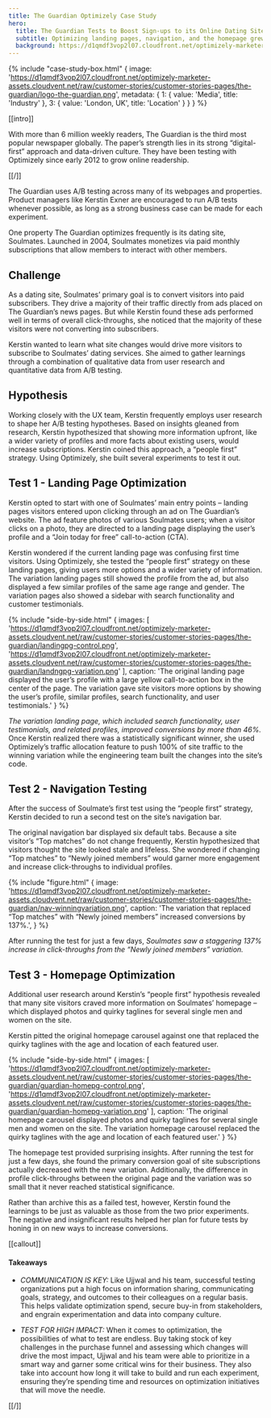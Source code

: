 ```yaml
---
title: The Guardian Optimizely Case Study
hero:
  title: The Guardian Tests to Boost Sign-ups to its Online Dating Site
  subtitle: Optimizing landing pages, navigation, and the homepage grew subscriptions
  background: https://d1qmdf3vop2l07.cloudfront.net/optimizely-marketer-assets.cloudvent.net/raw/customer-stories/customer-stories-pages/the-guardian/theguardian-hero.jpg
---
```

{% include "case-study-box.html"
  {
    image: 'https://d1qmdf3vop2l07.cloudfront.net/optimizely-marketer-assets.cloudvent.net/raw/customer-stories/customer-stories-pages/the-guardian/logo-the-guardian.png',
    metadata: {
      1: {
        value: 'Media',
        title: 'Industry'
      },
      3: {
        value: 'London, UK',
        title: 'Location'
      }
    }
  }
%}

[[intro]]

With more than 6 million weekly readers, The Guardian is the third most popular newspaper globally. The paper’s strength lies in its strong “digital-first” approach and data-driven culture. They have been testing with Optimizely since early 2012 to grow online readership. 

[[/]]

The Guardian uses A/B testing across many of its webpages and properties. Product managers like Kerstin Exner are encouraged to run A/B tests whenever possible, as long as a strong business case can be made for each experiment.

One property The Guardian optimizes frequently is its dating site, Soulmates. Launched in 2004, Soulmates monetizes via paid monthly subscriptions that allow members to interact with other members.

## Challenge

As a dating site, Soulmates’ primary goal is to convert visitors into paid subscribers. They drive a majority of their traffic directly from ads placed on The Guardian’s news pages. But while Kerstin found these ads performed well in terms of overall click-throughs, she noticed that the majority of these visitors were not converting into subscribers. 

Kerstin wanted to learn what site changes would drive more visitors to subscribe to Soulmates’ dating services. She aimed to gather learnings through a combination of qualitative data from user research and quantitative data from A/B testing.

## Hypothesis

Working closely with the UX team, Kerstin frequently employs user research to shape her A/B testing hypotheses. Based on insights gleaned from research, Kerstin hypothesized that showing more information upfront, like a wider variety of profiles and more facts about existing users, would increase subscriptions. Kerstin coined this approach, a “people first” strategy. Using Optimizely, she built several experiments to test it out.

## Test 1 - Landing Page Optimization

Kerstin opted to start with one of Soulmates’ main entry points – landing pages visitors entered upon clicking through an ad on The Guardian’s website. The ad feature photos of various Soulmates users; when a visitor clicks on a photo, they are directed to a landing page displaying the user’s profile and a “Join today for free” call-to-action (CTA). 

Kerstin wondered if the current landing page was confusing first time visitors. Using Optimizely, she tested the “people first” strategy on these landing pages, giving users more options and a wider variety of information. The variation landing pages still showed the profile from the ad, but also displayed a few similar profiles of the same age range and gender. The variation pages also showed a sidebar with search functionality and customer testimonials.

{% include "side-by-side.html"
  {
    images: [
      'https://d1qmdf3vop2l07.cloudfront.net/optimizely-marketer-assets.cloudvent.net/raw/customer-stories/customer-stories-pages/the-guardian/landingpg-control.png',
      'https://d1qmdf3vop2l07.cloudfront.net/optimizely-marketer-assets.cloudvent.net/raw/customer-stories/customer-stories-pages/the-guardian/landngpg-variation.png'
    ],
    caption: 'The original landing page displayed the user’s profile with a large yellow call-to-action box in the center of the page. The variation gave site visitors more options by showing the user’s profile, similar profiles, search functionality, and user testimonials.'
  }
%}

*The variation landing page, which included search functionality, user testimonials, and related profiles, improved conversions by more than 46%.* Once Kerstin realized there was a statistically significant winner, she used Optimizely’s traffic allocation feature to push 100% of site traffic to the winning variation while the engineering team built the changes into the site’s code. 

## Test 2 - Navigation Testing

After the success of Soulmate’s first test using the “people first” strategy, Kerstin decided to run a second test on the site’s navigation bar. 

The original navigation bar displayed six default tabs. Because a site visitor’s “Top matches” do not change frequently, Kerstin hypothesized that visitors thought the site looked stale and lifeless. She wondered if changing “Top matches” to “Newly joined members” would garner more engagement and increase click-throughs to individual profiles.

{% include "figure.html"
  {
    image: 'https://d1qmdf3vop2l07.cloudfront.net/optimizely-marketer-assets.cloudvent.net/raw/customer-stories/customer-stories-pages/the-guardian/nav-winningvariation.png',
    caption: 'The variation that replaced “Top matches” with “Newly joined members” increased conversions by 137%.',
  }
%}

After running the test for just a few days, *Soulmates saw a staggering 137% increase in click-throughs from the “Newly joined members” variation.*

## Test 3 - Homepage Optimization

Additional user research around Kerstin’s “people first” hypothesis revealed that many site visitors craved more information on Soulmates’ homepage – which displayed photos and quirky taglines for several single men and women on the site. 

Kerstin pitted the original homepage carousel against one that replaced the quirky taglines with the age and location of each featured user.

{% include "side-by-side.html"
  {
    images: [
      'https://d1qmdf3vop2l07.cloudfront.net/optimizely-marketer-assets.cloudvent.net/raw/customer-stories/customer-stories-pages/the-guardian/guardian-homepg-control.png',
      'https://d1qmdf3vop2l07.cloudfront.net/optimizely-marketer-assets.cloudvent.net/raw/customer-stories/customer-stories-pages/the-guardian/guardian-homepg-variation.png'
    ],
    caption: 'The original homepage carousel displayed photos and quirky taglines for several single men and women on the site. The variation homepage carousel replaced the quirky taglines with the age and location of each featured user.'
  }
%}

The homepage test provided surprising insights. After running the test for just a few days, she found the primary conversion goal of site subscriptions actually decreased with the new variation. Additionally, the difference in profile click-throughs between the original page and the variation was so small that it never reached statistical significance.

Rather than archive this as a failed test, however, Kerstin found the learnings to be just as valuable as those from the two prior experiments. The negative and insignificant results helped her plan for future tests by honing in on new ways to increase conversions. 

[[callout]]

#### Takeaways

- *COMMUNICATION IS KEY:* Like Ujjwal and his team, successful testing organizations put a high focus on information sharing, communicating goals, strategy, and outcomes to their colleagues on a regular basis. This helps validate optimization spend, secure buy-in from stakeholders, and engrain experimentation and data into company culture. 

- *TEST FOR HIGH IMPACT:* When it comes to optimization, the possibilities of what to test are endless. Buy taking stock of key challenges in the purchase funnel and assessing which changes will drive the most impact, Ujjwal and his team were able to prioritize in a smart way and garner some critical wins for their business. They also take into account how long it will take to build and run each experiment, ensuring they’re spending time and resources on optimization initiatives that will move the needle.

[[/]]

